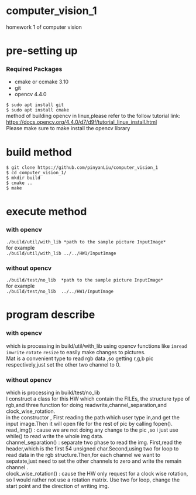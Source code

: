 # computer_vision_1
homework 1 of computer vision

# pre-setting up
### Required Packages
* cmake or ccmake 3.10
* git
* opencv 4.4.0   

`$ sudo apt install git `  
`$ sudo apt install cmake `  
method of building opencv in linux,please refer to the follow tutorial link:  
https://docs.opencv.org/4.4.0/d7/d9f/tutorial_linux_install.html  
Please make sure to make install the opencv library  


# build method
    $ git clone https://github.com/pinyanLiu/computer_vision_1
    $ cd computer_vision_1/
    $ mkdir build
    $ cmake ..
    $ make


# execute method
### with opencv 
`./build/util/with_lib *path to the sample picture InputImage*`  
for example   
`./build/util/with_lib ../../HW1/InputImage`  

### without opencv 
`./build/test/no_lib  *path to the sample picture InputImage*`  
for example   
`./build/test/no_lib  ../../HW1/InputImage`  

# program describe
### with opencv
which is processing in build/util/with_lib
using opencv functions like `imread` `imwrite` `rotate` `resize` to easily make changes to pictures.  
Mat is a convenient type to read rgb data ,so getting r,g,b pic respectively,just set the other two channel to 0.  

### without opencv
which is processing in build/test/no_lib   
I construct a class for this HW which contain the FILEs, the structure type of rgb,and three function for doing readwrite,channel_separation,and clock_wise_rotation.  
in the constructor , First reading the path which user type in,and get the input image.Then it will open file for the rest of pic by calling fopen().  
read_img() : cause we are not doing any change to the pic ,so i just use while() to read write the whole img data.   
channel_separation() : separate two phase to read the img. First,read the header,which is the first 54 unsigned char.Second,using two for loop to read data in the rgb structure.Then,for each channel we want to sepatate,just need to set the other channels to zero and write the remain channel .   
clock_wise_rotation() : cause the HW only request for a clock wise rotation, so I would rather not use a rotation matrix. Use two for loop, change the start point and the direction of writing img.   
